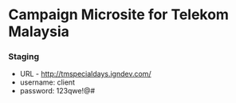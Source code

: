 # Campaign Microsite for Telekom Malaysia

### Staging

- URL - http://tmspecialdays.igndev.com/
- username: client
- password: 123qwe!@#
